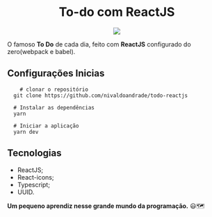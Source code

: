 <h1 align="center">To-do com ReactJS</h1>

<p align="center">
	<img src="https://github.com/nivaldoandrade/todo-reactjs/blob/main/assestsREADME/logo.gif">
</p>

O famoso **To Do** de cada dia, feito com **ReactJS** configurado do zero(webpack e babel).

## **Configurações Inicias**
```
	# clonar o repositório
  git clone https://github.com/nivaldoandrade/todo-reactjs

  # Instalar as dependências
  yarn

  # Iniciar a aplicação
  yarn dev
```

## Tecnologias

- ReactJS;
- React-icons;
- Typescript;
- UUID.


**Um pequeno aprendiz nesse grande mundo da programação.** 😃🗺
 
